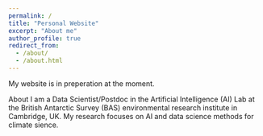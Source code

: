 ```yaml
---
permalink: /
title: "Personal Website"
excerpt: "About me"
author_profile: true
redirect_from: 
  - /about/
  - /about.html
---
```


My website is in preperation at the moment.

About
I am a Data Scientist/Postdoc in the Artificial Intelligence (AI) Lab at the British Antarctic Survey (BAS) environmental research institute in Cambridge, UK.
My research focuses on AI and data science methods for climate sience.
